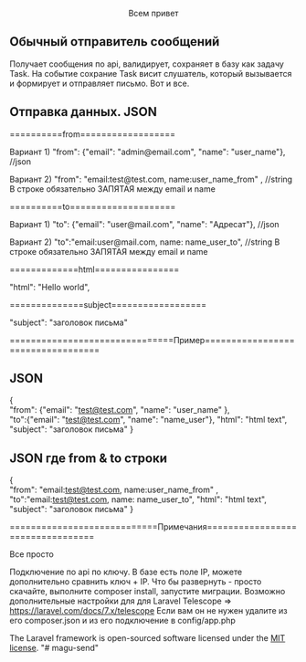 <p align="center">Всем привет</p>

## Обычный отправитель сообщений

<p>Получает сообщения по api, валидирует, сохраняет в базу как задачу Task.
На событие сохрание Task висит слушатель, который вызывается и формирует и отправляет письмо. Вот и все.</p>

## Отправка данных. JSON

==========from==================

<p>Вариант 1) "from": {"email": "admin@email.com", "name": "user_name"}, //json</p>
Вариант 2) "from": "email:test@test.com, name:user_name_from" , //string  В строке обязательно ЗАПЯТАЯ между email и name</p>

==========to====================

<p>Вариант 1)   "to": {"email": "user@mail.com", "name": "Адресат"}, //json<p>
<p>Вариант 2) "to":"email:user@mail.com, name: name_user_to", //string  В строке обязательно ЗАПЯТАЯ между email и name</p>

=============html================

<p>"html": "Hello world",</p>

==============subject==================

<p>"subject": "заголовок  письма" </p>

===============================Пример==================================
## JSON
{ 	
  "from": {"email": "test@test.com", "name": "user_name" }, 	
  "to":{"email": "test@test.com", "name": "name_user"}, 
  "html": "html text", 	
  "subject": "заголовок письма" 
}

## JSON где from & to строки

{ 	
  "from": "email:test@test.com, name:user_name_from" , 	
  "to":"email:test@test.com, name: name_user_to", 
  "html": "html text", 	
  "subject": "заголовок письма" 
}

============================Примечания=================================

<p>Все просто</p>

Подключение по api по ключу. В базе есть поле IP, можете дополнительно сравнить ключ + IP.
Что бы развернуть - просто скачайте, выполните composer install, запустите миграции. Возможно дополнительные настройки для
для Laravel Telescope => https://laravel.com/docs/7.x/telescope Если вам он не нужен удалите из его composer.json и из его подключение в config/app.php

The Laravel framework is open-sourced software licensed under the [MIT license](https://opensource.org/licenses/MIT).
"# magu-send" 
